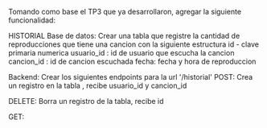 Tomando como base el TP3 que ya desarrollaron, agregar la siguiente funcionalidad:

HISTORIAL
Base de datos:
Crear una tabla que registre la cantidad de reproducciones que tiene una cancion con la siguiente estructura
id - clave primaria numerica
usuario_id : id de usuario que escucha la cancion 
cancion_id : id de cancion escuchada
fecha: fecha y hora de reproduccion

Backend:
Crear los siguientes endpoints para la url '/historial'
POST: 
Crea un registro en la tabla , recibe usuario_id y cancion_id

DELETE:
Borra un registro de la tabla, recibe id

GET:
